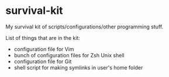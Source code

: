 survival-kit
=======================

My survival kit of scripts/configurations/other programming stuff.

List of things that are in the kit:

* configuration file for Vim
* bunch of configuration files for Zsh Unix shell
* configuration file for Git
* shell script for making symlinks in user's home folder

